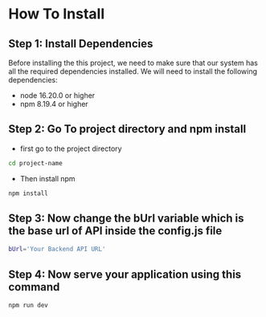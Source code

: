 # How To Install

## Step 1: Install Dependencies

Before installing the this project, we need to make sure that our system has all the required dependencies installed. We will need to install the following dependencies:

-   node 16.20.0 or higher
-   npm 8.19.4 or higher


## Step 2: Go To project directory and npm install

- first go to the project directory

```bash
cd project-name
```

- Then install npm

```bash
npm install
```
## Step 3: Now change the bUrl variable which is the base url of API inside the config.js file

```bash
bUrl='Your Backend API URL'
```

## Step 4: Now serve your application using this command

```bash
npm run dev
```